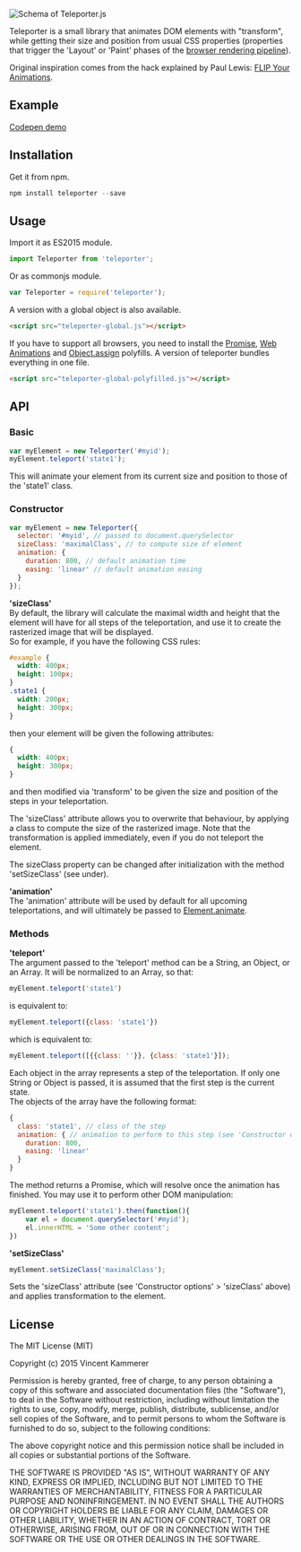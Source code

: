 ![Schema of Teleporter.js](http://vkammerer.github.io/teleporter/images/schema.png?v=2)  

Teleporter is a small library that animates DOM elements with "transform", while getting their size and position from usual CSS properties (properties that trigger the 'Layout' or 'Paint' phases of the [browser rendering pipeline](http://www.html5rocks.com/en/tutorials/internals/howbrowserswork/#The_main_flow)).

Original inspiration comes from the hack explained by Paul Lewis: [FLIP Your Animations](https://aerotwist.com/blog/flip-your-animations/).

## Example
[Codepen demo](http://codepen.io/vkammerer/pen/ZbPdmN)
## Installation
Get it from npm.
```javascript
npm install teleporter --save
```
## Usage
Import it as ES2015 module.
```javascript
import Teleporter from 'teleporter';
```
Or as commonjs module.
```javascript
var Teleporter = require('teleporter');
```
A version with a global object is also available.
```html
<script src="teleporter-global.js"></script>
```
If you have to support all browsers, you need to install the [Promise](https://github.com/jakearchibald/es6-promise), [Web Animations](https://github.com/web-animations/web-animations-js) and [Object.assign](https://developer.mozilla.org/en-US/docs/Web/JavaScript/Reference/Global_Objects/Object/assign) polyfills. A version of teleporter bundles everything in one file.
```html
<script src="teleporter-global-polyfilled.js"></script>
```

## API
### Basic
```javascript
var myElement = new Teleporter('#myid');
myElement.teleport('state1');
```
This will animate your element from its current size and position to those of the 'state1' class.

### Constructor
```javascript
var myElement = new Teleporter({
  selector: '#myid', // passed to document.querySelector
  sizeClass: 'maximalClass', // to compute size of element
  animation: {
    duration: 800, // default animation time
    easing: 'linear' // default animation easing
  }
});
```
**'sizeClass'**  
By default, the library will calculate the maximal width and height that the element will have for all steps of the teleportation, and use it to create the rasterized image that will be displayed.  
So for example, if you have the following CSS rules:
```css
#example {
  width: 400px;
  height: 100px;
}
.state1 {
  width: 200px;
  height: 300px;
}
```
then your element will be given the following attributes:
```css
{
  width: 400px;
  height: 300px;
}
```
and then modified via 'transform' to be given the size and position of the steps in your teleportation.  

The 'sizeClass' attribute allows you to overwrite that behaviour, by applying a class to compute the size of the rasterized image. Note that the transformation is applied immediately, even if you do not teleport the element.  

The sizeClass property can be changed after initialization with the method 'setSizeClass' (see under).

**'animation'**  
The 'animation' attribute will be used by default for all upcoming teleportations, and will ultimately be passed to [Element.animate](http://w3c.github.io/web-animations/).


### Methods
**'teleport'**  
The argument passed to the 'teleport' method can be a String, an Object, or an Array.
It will be normalized to an Array, so that:
```javascript
myElement.teleport('state1')
```
is equivalent to:
```javascript
myElement.teleport({class: 'state1'})
```
which is equivalent to:
```javascript
myElement.teleport([{{class: ''}}, {class: 'state1'}]);
```  
Each object in the array represents a step of the teleportation. If only one String or Object is passed, it is assumed that the first step is the current state.  
The objects of the array have the following format:
```javascript
{
  class: 'state1', // class of the step
  animation: { // animation to perform to this step (see 'Constructor options' > 'animation' above)
    duration: 800,
    easing: 'linear'
  }
}
```
The method returns a Promise, which will resolve once the animation has finished. You may use it to perform other DOM manipulation:
```javascript
myElement.teleport('state1').then(function(){
	var el = document.querySelector('#myid');
	el.innerHTML = 'Some other content';
})
```

**'setSizeClass'**  
```javascript
myElement.setSizeClass('maximalClass');
```
Sets the 'sizeClass' attribute (see 'Constructor options' > 'sizeClass' above) and applies transformation to the element.
## License
The MIT License (MIT)

Copyright (c) 2015 Vincent Kammerer

Permission is hereby granted, free of charge, to any person obtaining a copy
of this software and associated documentation files (the "Software"), to deal
in the Software without restriction, including without limitation the rights
to use, copy, modify, merge, publish, distribute, sublicense, and/or sell
copies of the Software, and to permit persons to whom the Software is
furnished to do so, subject to the following conditions:

The above copyright notice and this permission notice shall be included in all
copies or substantial portions of the Software.

THE SOFTWARE IS PROVIDED "AS IS", WITHOUT WARRANTY OF ANY KIND, EXPRESS OR
IMPLIED, INCLUDING BUT NOT LIMITED TO THE WARRANTIES OF MERCHANTABILITY,
FITNESS FOR A PARTICULAR PURPOSE AND NONINFRINGEMENT. IN NO EVENT SHALL THE
AUTHORS OR COPYRIGHT HOLDERS BE LIABLE FOR ANY CLAIM, DAMAGES OR OTHER
LIABILITY, WHETHER IN AN ACTION OF CONTRACT, TORT OR OTHERWISE, ARISING FROM,
OUT OF OR IN CONNECTION WITH THE SOFTWARE OR THE USE OR OTHER DEALINGS IN THE
SOFTWARE.
